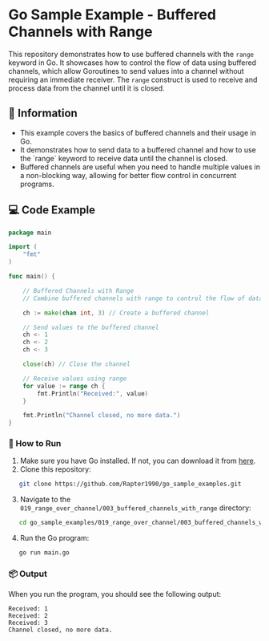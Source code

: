 # Go Sample Example - Buffered Channels with Range

This repository demonstrates how to use buffered channels with the `range` keyword in Go. It showcases how to control the flow of data using buffered channels, which allow Goroutines to send values into a channel without requiring an immediate receiver. The `range` construct is used to receive and process data from the channel until it is closed.

## 📖 Information

<ul style="list-style-type:disc">
  <li>This example covers the basics of buffered channels and their usage in Go.</li>
  <li>It demonstrates how to send data to a buffered channel and how to use the `range` keyword to receive data until the channel is closed.</li>
  <li>Buffered channels are useful when you need to handle multiple values in a non-blocking way, allowing for better flow control in concurrent programs.</li>
</ul>

## 💻 Code Example

```go
package main

import (
	"fmt"
)

func main() {

	// Buffered Channels with Range
	// Combine buffered channels with range to control the flow of data

	ch := make(chan int, 3) // Create a buffered channel

	// Send values to the buffered channel
	ch <- 1
	ch <- 2
	ch <- 3

	close(ch) // Close the channel

	// Receive values using range
	for value := range ch {
		fmt.Println("Received:", value)
	}

	fmt.Println("Channel closed, no more data.")
}
```

### 🏃 How to Run

1. Make sure you have Go installed. If not, you can download it from [here](https://golang.org/dl/).
2. Clone this repository:

```bash
   git clone https://github.com/Rapter1990/go_sample_examples.git
```

3. Navigate to the `019_range_over_channel/003_buffered_channels_with_range` directory:

```bash
   cd go_sample_examples/019_range_over_channel/003_buffered_channels_with_range
```

4. Run the Go program:

```bash
   go run main.go
```

### 📦 Output

When you run the program, you should see the following output:

```
Received: 1
Received: 2
Received: 3
Channel closed, no more data.
```